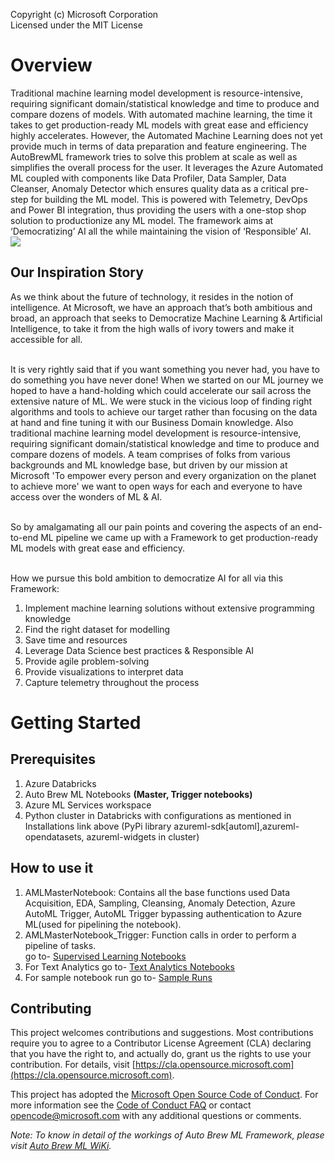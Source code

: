 Copyright (c) Microsoft Corporation
<br/>Licensed under the MIT License

# Overview
Traditional machine learning model development is resource-intensive, requiring significant domain/statistical knowledge and time to produce and compare dozens of models. 
With automated machine learning, the time it takes to get production-ready ML models with great ease and efficiency highly accelerates. However, the Automated Machine Learning does not yet provide much in terms of data preparation and feature engineering. 
The AutoBrewML  framework tries to solve this problem at scale as well as simplifies the overall process for the user. It leverages the Azure Automated ML coupled with components like Data Profiler, Data Sampler, Data Cleanser, Anomaly Detector which ensures quality data as a critical pre-step for building the ML model. This is powered with Telemetry, DevOps and Power BI integration, thus providing the users with a one-stop shop solution to productionize any ML model. The framework aims at ‘Democratizing’ AI all the while maintaining the vision of ‘Responsible’ AI.
<br/>
![](https://github.com/microsoft/AcceleratedML/blob/e02bbbe4f5d036607de5d1a494f872960f2f1fba/Resources/Pipeline.png)

## Our Inspiration Story
As we think about the future of technology, it resides in the notion of intelligence. At Microsoft, we have an approach that’s both ambitious and broad, an approach that seeks to Democratize Machine Learning & Artificial Intelligence, to take it from the high walls of ivory towers and make it accessible for all.

<br/>It is very rightly said that if you want something you never had, you have to do something you have never done! When we started on our ML journey we hoped to have a hand-holding which could accelerate our sail across the extensive nature of ML. We were stuck in the vicious loop of finding right algorithms and tools to achieve our target rather than focusing on the data at hand and fine tuning it with our Business Domain knowledge. Also traditional machine learning model development is resource-intensive, requiring significant domain/statistical knowledge and time to produce and compare dozens of models.  A team comprises of folks from various backgrounds and ML knowledge base, but driven by our mission at Microsoft 'To empower every person and every organization on the planet to achieve more' we want to open ways for each and everyone to have access over the wonders of ML & AI.

<br/>So by amalgamating all our pain points and covering the aspects of an end-to-end ML pipeline we came up with a Framework to get production-ready ML models with great ease and efficiency.

<br/>How we pursue this bold ambition to democratize AI for all via this Framework:
   1. Implement machine learning solutions without extensive programming knowledge
   2. Find the right dataset for modelling
   3. Save time and resources
   4. Leverage Data Science best practices & Responsible AI
   5. Provide agile problem-solving
   6. Provide visualizations to interpret data
   7. Capture telemetry throughout the process

# Getting Started
## Prerequisites 
   1. Azure Databricks 
   2. Auto Brew ML Notebooks **(Master, Trigger notebooks)**
   3. Azure ML Services workspace 
   4. Python cluster in Databricks with configurations as mentioned in Installations link above (PyPi library azureml-sdk[automl],azureml-opendatasets, azureml-widgets in cluster) 
   
## How to use it
1. AMLMasterNotebook: Contains all the base functions used Data Acquisition, EDA, Sampling, Cleansing, Anomaly Detection, Azure AutoML Trigger, AutoML Trigger bypassing authentication to Azure ML(used for pipelining the notebook). 
2. AMLMasterNotebook_Trigger: Function calls in order to perform a pipeline of tasks. 
<br/>go to- [Supervised Learning Notebooks](https://github.com/microsoft/AutoBrewML/tree/main/Notebooks/Supervised%20Machine%20Learning)
3. For Text Analytics go to- [Text Analytics Notebooks](https://github.com/microsoft/AutoBrewML/tree/main/Notebooks/Text%20Analytics)
4. For sample notebook run go to- [Sample Runs](https://github.com/microsoft/AutoBrewML/wiki/Sample-Runs)

## Contributing
This project welcomes contributions and suggestions. Most contributions require you to agree to a Contributor License Agreement (CLA) declaring that you have the right to, and actually do, grant us the rights to use your contribution. For details, visit [https://cla.opensource.microsoft.com](https://cla.opensource.microsoft.com).

This project has adopted the [Microsoft Open Source Code of Conduct](https://cla.opensource.microsoft.com/). For more information see the [Code of Conduct FAQ](https://opensource.microsoft.com/codeofconduct/) or contact [opencode@microsoft.com](mailto:opencode@microsoft.com?) with any additional questions or comments.
<br/>

*Note: To know in detail of the workings of Auto Brew ML Framework, please visit [Auto Brew ML WiKi](https://github.com/microsoft/AutoBrewML/wiki).*
